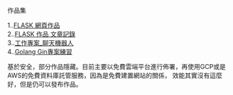 作品集

1..[FLASK 網頁作品](https://github.com/UFOTreeboy/Coding_Demo)<br />
2..[FLASK 作品 文章記錄](https://github.com/UFOTreeboy/Flask_test)<br />
3..[工作專案_聊天機器人](https://github.com/UFOTreeboy/ChatBot_Demo)<br />
4..[Golang Gin專案練習](https://github.com/UFOTreeboy/golang_gin_work)

基於安全，部分作品隱藏。目前主要以免費雲端平台進行佈署，再使用GCP或是AWS的免費資料庫託管服務，因為是免費建置網站的關係，
效能其實沒有這麼好，但是仍可以發布作品。
